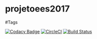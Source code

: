 # projetoees2017

#Tags

[![Codacy Badge](https://api.codacy.com/project/badge/Grade/7048c2f153d34ad6a0d86024e97e2435)](https://app.codacy.com/app/LuanComputacao/projetoees2017?utm_source=github.com&utm_medium=referral&utm_content=LuanComputacao/projetoees2017&utm_campaign=Badge_Grade_Dashboard)
[![CircleCI](https://circleci.com/gh/LuanComputacao/projetoees2017.svg?style=svg)](https://circleci.com/gh/LuanComputacao/projetoees2017.svg)
[![Build Status](https://travis-ci.org/LuanComputacao/projetoees2017.svg?branch=master)](https://travis-ci.org/LuanComputacao/projetoees2017)
